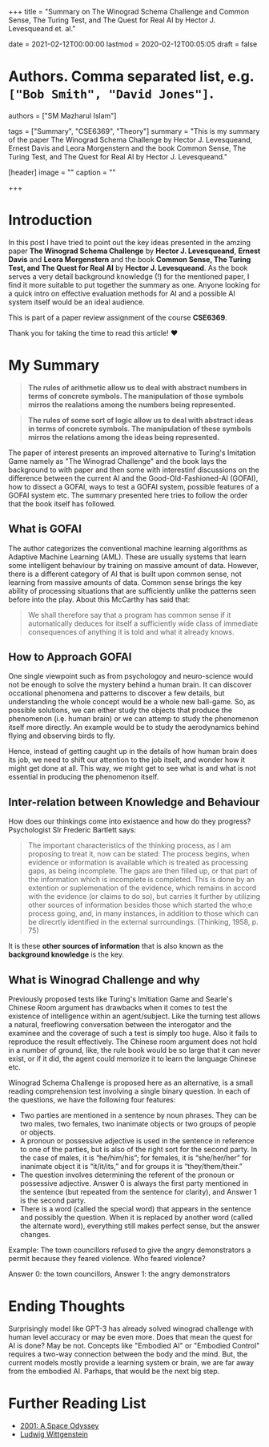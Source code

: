 +++
title = "Summary on The Winograd Schema Challenge and Common Sense, The Turing Test, and The Quest for Real AI by Hector J. Levesqueand et. al."

date = 2021-02-12T00:00:00
lastmod = 2020-02-12T00:05:05
draft = false

# Authors. Comma separated list, e.g. `["Bob Smith", "David Jones"]`.
authors = ["SM Mazharul Islam"]

tags = ["Summary", "CSE6369", "Theory"]
summary = "This is my summary of the paper The Winograd Schema Challenge by Hector J. Levesqueand, Ernest Davis and Leora Morgenstern and the book Common Sense, The Turing Test, and The Quest for Real AI by Hector J. Levesqueand."

[header]
image = ""
caption = ""

+++

# Introduction

In this post I have tried to point out the key ideas presented in the amzing paper **The Winograd Schema Challenge** by **Hector J. Levesqueand**, **Ernest Davis** and **Leora Morgenstern** and the book **Common Sense, The Turing Test, and The Quest for Real AI** by **Hector J. Levesqueand**. As the book serves a very detail background knowledge (!) for the mentioned paper, I find it more suitable to put together the summary as one. Anyone looking for a quick intro on effective evaluation methods for AI and a possible AI system itself would be an ideal audience. 

This is part of a paper review assignment of the course **CSE6369**.

Thank you for taking the time to read this article! :heart:



# My Summary

> **The rules of arithmetic allow us to deal with abstract numbers in terms of concrete symbols. The manipulation of those symbols mirros the realations among the numbers being represented.**

> **The rules of some sort of logic allow us to deal with abstract ideas in terms of concrete symbols. The manipulation of these symbols mirros the relations among the ideas being represented.**

The paper of interest presents an improved alternative to Turing's Imitation Game namely as "The Winograd Challenge" and the book lays the background to with paper and then some with interestinf discussions on the difference between the current AI and the Good-Old-Fashioned-AI (GOFAI), how to dissect a GOFAI, ways to test a GOFAI system, possible features of a GOFAI system etc. The summary presented here tries to follow the order that the book itself has followed.

## What is GOFAI
The author categorizes the conventional machine learning algorithms as Adaptive Machine Learning (AML). These are usually systems that learn some intelligent behaviour by training on massive amount of data. However, there is a different category of AI that is built upon common sense, not learning from massive amounts of data. Common sense brings the key ability of processing situations that are sufficiently unlike the patterns seen before into the play. About this McCarthy has said that:

> We shall therefore say that a program has common sense if it automatically deduces for itself a sufficiently wide class of immediate consequences of anything it is told and what it already knows.

## How to Approach GOFAI
One single viewpoint such as from psychologoy and neuro-science would not be enough to solve the mystery behind a human brain. It can discover occational phenomena and patterns to discover a few details, but understanding the whole concept would be a whole new ball-game. So, as possible solutions, we can either study the objects that produce the phenomenon (i.e. human brain) or we can attemp to study the phenomenon itself more directly. An example would be to study the aerodynamics behind flying and observing birds to fly.

Hence, instead of getting caught up in the details of how human brain does its job, we need to shift our attention to the job itselt, and wonder how it might get done at all. This way, we might get to see what is and what is not essential in producing the phenomenon itself.

## Inter-relation between Knowledge and Behaviour
How does our thinkings come into existaence and how do they progress? Psychologist SIr Frederic Bartlett says:

> The important characteristics of the thinking process, as I am proposing to treat it, now can be stated: The process begins, when evidence or information is available which is treated as processing gaps, as being incomplete. The gaps are then filled up, or that part of the information which is incomplete is completed. This is done by an extention or suplemenation of the evidence, which remains in accord with the evidence (or claims to do so), but carries it further by utilizing other sources of information besides those which started the who;e process going, and, in many instances, in addition to those which can be direcrtly identified in the external surroundings. (Thinking, 1958, p. 75)

It is these **other sources of information** that is also known as the **background knowledge** is the key.

## What is Winograd Challenge and why
Previously proposed tests like Turing's Imitiation Game and Searle's Chinese Room argument has drawbacks when it comes to test the existence of intelligence within an agent/subject. Like the turning test allows a natural, freeflowing conversation between the interogator and the examinee and the coverage of such a test is simply too huge. Also it fails to reproduce the result effectively. The Chinese room argument does not hold in a number of ground, like, the rule book would be so large that it can never exist, or if it did, the agent could memorize it to learn the language Chinese etc.

Winograd Schema Challenge is proposed here as an alternative, is a small reading comprehension test involving a single binary question. In each of the questions, we have the following four features:
- Two parties are mentioned in a sentence by noun phrases. They can be two males, two females, two inanimate objects or two groups of people or objects.
- A pronoun or possessive adjective is used in the sentence in reference to one of the parties, but is also of the right sort for the second party. In the case of males, it is “he/him/his”; for females, it is “she/her/her” for inanimate object it is “it/it/its,” and for groups it is “they/them/their.”
- The question involves determining the referent of the pronoun or possessive adjective. Answer 0 is always the first party mentioned in the sentence (but repeated from the sentence for clarity), and Answer 1 is the second party.
- There is a word (called the special word) that appears in the sentence and possibly the question. When it is replaced by another word (called the alternate word), everything still makes perfect sense, but the answer changes.

Example: The town councillors refused to give the angry demonstrators a permit because they feared violence. Who feared violence?

Answer 0: the town councillors, Answer 1: the angry demonstrators



# Ending Thoughts
Surprisingly model like GPT-3 has already solved winograd challenge with human level accuracy or may be even more. Does that mean the quest for AI is done? May be not. Concepts like "Embodied AI" or "Embodied Control" requires a two-way connection between the body and the mind. But, the current models mostly provide a learning system or brain, we are far away from the embodied AI. Parhaps, that would be the next big step.


# Further Reading List
- [2001: A Space Odyssey](https://www.imdb.com/title/tt0062622/)
- [Ludwig Wittgenstein](https://en.wikipedia.org/wiki/Ludwig_Wittgenstein)
